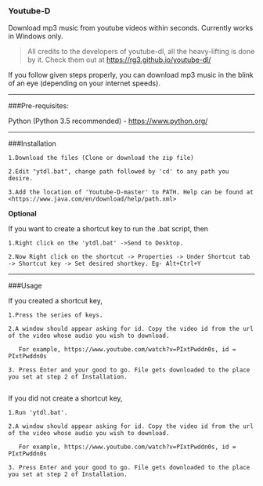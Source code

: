 ### Youtube-D
Download mp3 music from youtube videos within seconds. Currently works in Windows only.

>All credits to the developers of youtube-dl, all the heavy-lifting is done by it. Check them out at https://rg3.github.io/youtube-dl/

If you follow given steps properly, you can download mp3 music in the blink of an eye (depending on your internet speeds).


---
###Pre-requisites:

Python (Python 3.5 recommended) - https://www.python.org/


---
###Installation
```
1.Download the files (Clone or download the zip file)

2.Edit "ytdl.bat", change path followed by 'cd' to any path you desire.

3.Add the location of 'Youtube-D-master' to PATH. Help can be found at <https://www.java.com/en/download/help/path.xml>
```
**Optional**


If you want to create a shortcut key to run the .bat script, then
```
1.Right click on the 'ytdl.bat' ->Send to Desktop.

2.Now Right click on the shortcut -> Properties -> Under Shortcut tab -> Shortcut key -> Set desired shortkey. Eg- Alt+Ctrl+Y
```



---
###Usage

If you created a shortcut key,
```
1.Press the series of keys.

2.A window should appear asking for id. Copy the video id from the url of the video whose audio you wish to download. 
  
   For example, https://www.youtube.com/watch?v=PIxtPwddn0s, id = PIxtPwddn0s
   
3. Press Enter and your good to go. File gets downloaded to the place you set at step 2 of Installation.
 
```

If you did not create a shortcut key,
```
1.Run 'ytdl.bat'.

2.A window should appear asking for id. Copy the video id from the url of the video whose audio you wish to download. 
  
   For example, https://www.youtube.com/watch?v=PIxtPwddn0s, id = PIxtPwddn0s

3. Press Enter and your good to go. File gets downloaded to the place you set at step 2 of Installation.
```
